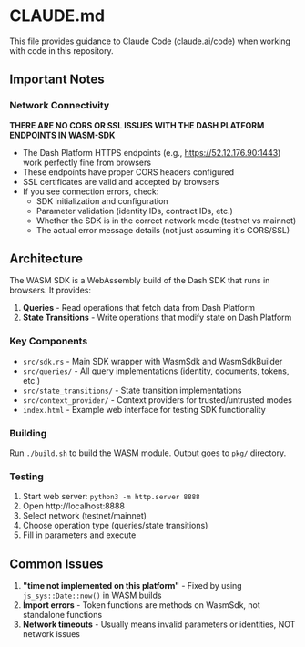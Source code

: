 # CLAUDE.md

This file provides guidance to Claude Code (claude.ai/code) when working with code in this repository.

## Important Notes

### Network Connectivity
**THERE ARE NO CORS OR SSL ISSUES WITH THE DASH PLATFORM ENDPOINTS IN WASM-SDK**
- The Dash Platform HTTPS endpoints (e.g., https://52.12.176.90:1443) work perfectly fine from browsers
- These endpoints have proper CORS headers configured
- SSL certificates are valid and accepted by browsers
- If you see connection errors, check:
  - SDK initialization and configuration
  - Parameter validation (identity IDs, contract IDs, etc.)  
  - Whether the SDK is in the correct network mode (testnet vs mainnet)
  - The actual error message details (not just assuming it's CORS/SSL)

## Architecture

The WASM SDK is a WebAssembly build of the Dash SDK that runs in browsers. It provides:

1. **Queries** - Read operations that fetch data from Dash Platform
2. **State Transitions** - Write operations that modify state on Dash Platform

### Key Components

- `src/sdk.rs` - Main SDK wrapper with WasmSdk and WasmSdkBuilder
- `src/queries/` - All query implementations (identity, documents, tokens, etc.)
- `src/state_transitions/` - State transition implementations
- `src/context_provider/` - Context providers for trusted/untrusted modes
- `index.html` - Example web interface for testing SDK functionality

### Building

Run `./build.sh` to build the WASM module. Output goes to `pkg/` directory.

### Testing

1. Start web server: `python3 -m http.server 8888`
2. Open http://localhost:8888
3. Select network (testnet/mainnet)
4. Choose operation type (queries/state transitions)
5. Fill in parameters and execute

## Common Issues

1. **"time not implemented on this platform"** - Fixed by using `js_sys::Date::now()` in WASM builds
2. **Import errors** - Token functions are methods on WasmSdk, not standalone functions
3. **Network timeouts** - Usually means invalid parameters or identities, NOT network issues